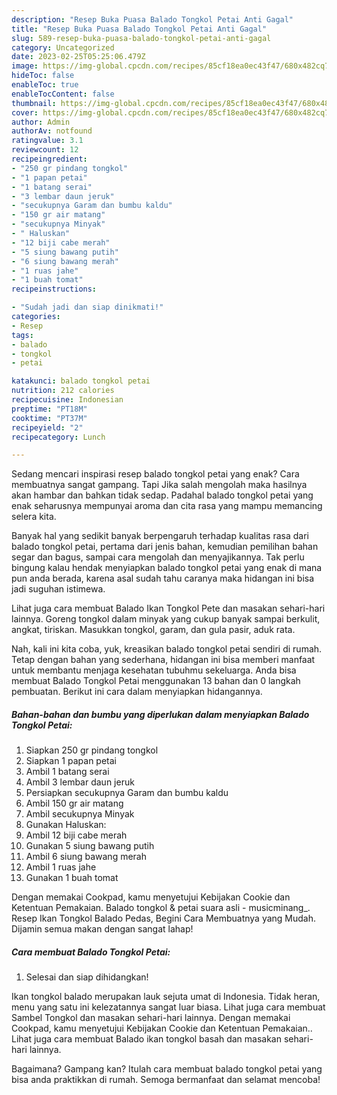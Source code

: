 ```yaml
---
description: "Resep Buka Puasa Balado Tongkol Petai Anti Gagal"
title: "Resep Buka Puasa Balado Tongkol Petai Anti Gagal"
slug: 589-resep-buka-puasa-balado-tongkol-petai-anti-gagal
category: Uncategorized
date: 2023-02-25T05:25:06.479Z
image: https://img-global.cpcdn.com/recipes/85cf18ea0ec43f47/680x482cq70/balado-tongkol-petai-foto-resep-utama.jpg
hideToc: false
enableToc: true
enableTocContent: false
thumbnail: https://img-global.cpcdn.com/recipes/85cf18ea0ec43f47/680x482cq70/balado-tongkol-petai-foto-resep-utama.jpg
cover: https://img-global.cpcdn.com/recipes/85cf18ea0ec43f47/680x482cq70/balado-tongkol-petai-foto-resep-utama.jpg
author: Admin
authorAv: notfound
ratingvalue: 3.1
reviewcount: 12
recipeingredient:
- "250 gr pindang tongkol"
- "1 papan petai"
- "1 batang serai"
- "3 lembar daun jeruk"
- "secukupnya Garam dan bumbu kaldu"
- "150 gr air matang"
- "secukupnya Minyak"
- " Haluskan"
- "12 biji cabe merah"
- "5 siung bawang putih"
- "6 siung bawang merah"
- "1 ruas jahe"
- "1 buah tomat"
recipeinstructions:

- "Sudah jadi dan siap dinikmati!"
categories:
- Resep
tags:
- balado
- tongkol
- petai

katakunci: balado tongkol petai 
nutrition: 212 calories
recipecuisine: Indonesian
preptime: "PT18M"
cooktime: "PT37M"
recipeyield: "2"
recipecategory: Lunch

---
```



Sedang mencari inspirasi resep balado tongkol petai yang enak? Cara membuatnya sangat gampang. Tapi Jika salah mengolah maka hasilnya akan hambar dan bahkan tidak sedap. Padahal balado tongkol petai yang enak seharusnya mempunyai aroma dan cita rasa yang mampu memancing selera kita.


Banyak hal yang sedikit banyak berpengaruh terhadap kualitas rasa dari balado tongkol petai, pertama dari jenis bahan, kemudian pemilihan bahan segar dan bagus, sampai cara mengolah dan menyajikannya. Tak perlu bingung kalau hendak menyiapkan balado tongkol petai yang enak di mana pun anda berada, karena asal sudah tahu caranya maka hidangan ini bisa jadi suguhan istimewa.

Lihat juga cara membuat Balado Ikan Tongkol Pete dan masakan sehari-hari lainnya. Goreng tongkol dalam minyak yang cukup banyak sampai berkulit, angkat, tiriskan. Masukkan tongkol, garam, dan gula pasir, aduk rata.


Nah, kali ini kita coba, yuk, kreasikan balado tongkol petai sendiri di rumah. Tetap dengan bahan yang sederhana, hidangan ini bisa memberi manfaat untuk membantu menjaga kesehatan tubuhmu sekeluarga. Anda bisa membuat Balado Tongkol Petai menggunakan 13 bahan dan 0 langkah pembuatan. Berikut ini cara dalam menyiapkan hidangannya.

<!--inarticleads1-->

##### Bahan-bahan dan bumbu yang diperlukan dalam menyiapkan Balado Tongkol Petai:

1. Siapkan 250 gr pindang tongkol
1. Siapkan 1 papan petai
1. Ambil 1 batang serai
1. Ambil 3 lembar daun jeruk
1. Persiapkan secukupnya Garam dan bumbu kaldu
1. Ambil 150 gr air matang
1. Ambil secukupnya Minyak
1. Gunakan  Haluskan:
1. Ambil 12 biji cabe merah
1. Gunakan 5 siung bawang putih
1. Ambil 6 siung bawang merah
1. Ambil 1 ruas jahe
1. Gunakan 1 buah tomat


Dengan memakai Cookpad, kamu menyetujui Kebijakan Cookie dan Ketentuan Pemakaian. Balado tongkol &amp; petai suara asli - musicminang_. Resep Ikan Tongkol Balado Pedas, Begini Cara Membuatnya yang Mudah. Dijamin semua makan dengan sangat lahap! 

<!--inarticleads2-->

##### Cara membuat Balado Tongkol Petai:


1. Selesai dan siap dihidangkan!

Ikan tongkol balado merupakan lauk sejuta umat di Indonesia. Tidak heran, menu yang satu ini kelezatannya sangat luar biasa. Lihat juga cara membuat Sambel Tongkol dan masakan sehari-hari lainnya. Dengan memakai Cookpad, kamu menyetujui Kebijakan Cookie dan Ketentuan Pemakaian.. Lihat juga cara membuat Balado ikan tongkol basah dan masakan sehari-hari lainnya. 

Bagaimana? Gampang kan? Itulah cara membuat balado tongkol petai yang bisa anda praktikkan di rumah. Semoga bermanfaat dan selamat mencoba!
